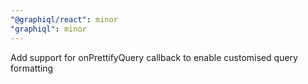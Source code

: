 ```yaml
---
"@graphiql/react": minor
"graphiql": minor
---
```


Add support for onPrettifyQuery callback to enable customised query formatting
